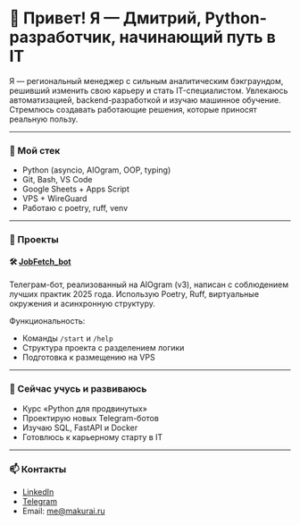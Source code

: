 # 👋 Привет! Я — Дмитрий, Python-разработчик, начинающий путь в IT

Я — региональный менеджер с сильным аналитическим бэкграундом, решивший изменить свою карьеру и стать IT-специалистом. Увлекаюсь автоматизацией, backend-разработкой и изучаю машинное обучение. Стремлюсь создавать работающие решения, которые приносят реальную пользу.

---

### 🔧 Мой стек

- Python (asyncio, AIOgram, OOP, typing)
- Git, Bash, VS Code
- Google Sheets + Apps Script
- VPS + WireGuard
- Работаю с poetry, ruff, venv

---

### 💼 Проекты

#### 🛠️ [JobFetch_bot](https://github.com/M4kurai/JobFetch_bot)
Телеграм-бот, реализованный на AIOgram (v3), написан с соблюдением лучших практик 2025 года. Использую Poetry, Ruff, виртуальные окружения и асинхронную структуру.

Функциональность:
- Команды `/start` и `/help`
- Структура проекта с разделением логики
- Подготовка к размещению на VPS

---

### 🧠 Сейчас учусь и развиваюсь

- Курс «Python для продвинутых»
- Проектирую новых Telegram-ботов
- Изучаю SQL, FastAPI и Docker
- Готовлюсь к карьерному старту в IT

---

### 📫 Контакты

- [LinkedIn](https://www.linkedin.com/in/makurai/)
- [Telegram](https://t.me/D_Makushin)
- Email: me@makurai.ru
